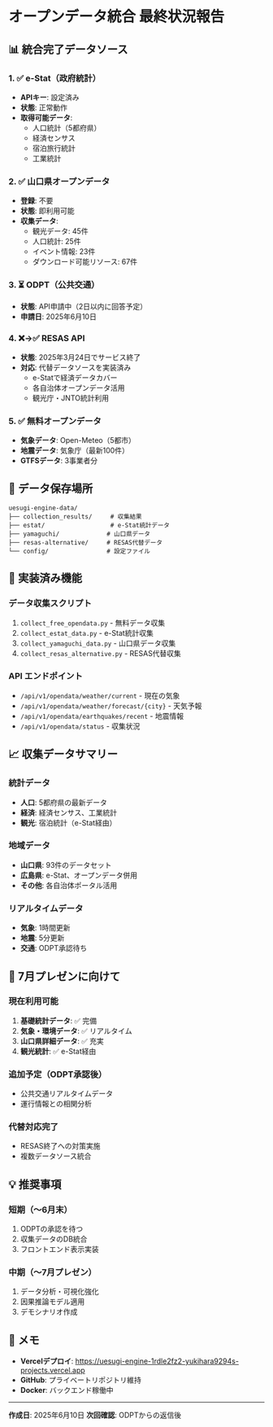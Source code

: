 # オープンデータ統合 最終状況報告

## 📊 統合完了データソース

### 1. ✅ e-Stat（政府統計）
- **APIキー**: 設定済み
- **状態**: 正常動作
- **取得可能データ**:
  - 人口統計（5都府県）
  - 経済センサス
  - 宿泊旅行統計
  - 工業統計

### 2. ✅ 山口県オープンデータ
- **登録**: 不要
- **状態**: 即利用可能
- **収集データ**:
  - 観光データ: 45件
  - 人口統計: 25件
  - イベント情報: 23件
  - ダウンロード可能リソース: 67件

### 3. ⏳ ODPT（公共交通）
- **状態**: API申請中（2日以内に回答予定）
- **申請日**: 2025年6月10日

### 4. ❌→✅ RESAS API
- **状態**: 2025年3月24日でサービス終了
- **対応**: 代替データソースを実装済み
  - e-Statで経済データカバー
  - 各自治体オープンデータ活用
  - 観光庁・JNTO統計利用

### 5. ✅ 無料オープンデータ
- **気象データ**: Open-Meteo（5都市）
- **地震データ**: 気象庁（最新100件）
- **GTFSデータ**: 3事業者分

## 📁 データ保存場所

```
uesugi-engine-data/
├── collection_results/     # 収集結果
├── estat/                  # e-Stat統計データ
├── yamaguchi/             # 山口県データ
├── resas-alternative/     # RESAS代替データ
└── config/                # 設定ファイル
```

## 🚀 実装済み機能

### データ収集スクリプト
1. `collect_free_opendata.py` - 無料データ収集
2. `collect_estat_data.py` - e-Stat統計収集
3. `collect_yamaguchi_data.py` - 山口県データ収集
4. `collect_resas_alternative.py` - RESAS代替収集

### API エンドポイント
- `/api/v1/opendata/weather/current` - 現在の気象
- `/api/v1/opendata/weather/forecast/{city}` - 天気予報
- `/api/v1/opendata/earthquakes/recent` - 地震情報
- `/api/v1/opendata/status` - 収集状況

## 📈 収集データサマリー

### 統計データ
- **人口**: 5都府県の最新データ
- **経済**: 経済センサス、工業統計
- **観光**: 宿泊統計（e-Stat経由）

### 地域データ
- **山口県**: 93件のデータセット
- **広島県**: e-Stat、オープンデータ併用
- **その他**: 各自治体ポータル活用

### リアルタイムデータ
- **気象**: 1時間更新
- **地震**: 5分更新
- **交通**: ODPT承認待ち

## 🎯 7月プレゼンに向けて

### 現在利用可能
1. **基礎統計データ**: ✅ 完備
2. **気象・環境データ**: ✅ リアルタイム
3. **山口県詳細データ**: ✅ 充実
4. **観光統計**: ✅ e-Stat経由

### 追加予定（ODPT承認後）
- 公共交通リアルタイムデータ
- 運行情報との相関分析

### 代替対応完了
- RESAS終了への対策実施
- 複数データソース統合

## 💡 推奨事項

### 短期（〜6月末）
1. ODPTの承認を待つ
2. 収集データのDB統合
3. フロントエンド表示実装

### 中期（〜7月プレゼン）
1. データ分析・可視化強化
2. 因果推論モデル適用
3. デモシナリオ作成

## 📝 メモ

- **Vercelデプロイ**: https://uesugi-engine-1rdle2fz2-yukihara9294s-projects.vercel.app
- **GitHub**: プライベートリポジトリ維持
- **Docker**: バックエンド稼働中

---

**作成日**: 2025年6月10日
**次回確認**: ODPTからの返信後